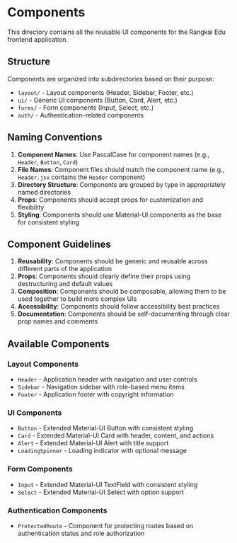 # Components

This directory contains all the reusable UI components for the Rangkai Edu frontend application.

## Structure

Components are organized into subdirectories based on their purpose:

- `layout/` - Layout components (Header, Sidebar, Footer, etc.)
- `ui/` - Generic UI components (Button, Card, Alert, etc.)
- `forms/` - Form components (Input, Select, etc.)
- `auth/` - Authentication-related components

## Naming Conventions

1. **Component Names**: Use PascalCase for component names (e.g., `Header`, `Button`, `Card`)
2. **File Names**: Component files should match the component name (e.g., `Header.jsx` contains the `Header` component)
3. **Directory Structure**: Components are grouped by type in appropriately named directories
4. **Props**: Components should accept props for customization and flexibility
5. **Styling**: Components should use Material-UI components as the base for consistent styling

## Component Guidelines

1. **Reusability**: Components should be generic and reusable across different parts of the application
2. **Props**: Components should clearly define their props using destructuring and default values
3. **Composition**: Components should be composable, allowing them to be used together to build more complex UIs
4. **Accessibility**: Components should follow accessibility best practices
5. **Documentation**: Components should be self-documenting through clear prop names and comments

## Available Components

### Layout Components
- `Header` - Application header with navigation and user controls
- `Sidebar` - Navigation sidebar with role-based menu items
- `Footer` - Application footer with copyright information

### UI Components
- `Button` - Extended Material-UI Button with consistent styling
- `Card` - Extended Material-UI Card with header, content, and actions
- `Alert` - Extended Material-UI Alert with title support
- `LoadingSpinner` - Loading indicator with optional message

### Form Components
- `Input` - Extended Material-UI TextField with consistent styling
- `Select` - Extended Material-UI Select with option support

### Authentication Components
- `ProtectedRoute` - Component for protecting routes based on authentication status and role authorization